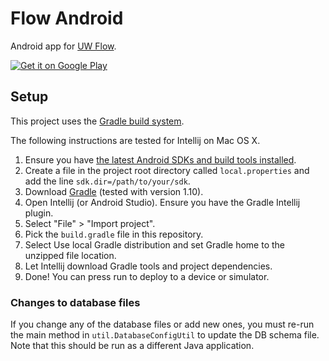 Flow Android
============

Android app for [UW Flow](https://uwflow.com).

<a href="https://play.google.com/store/apps/details?id=com.uwflow.flow_android">
  <img alt="Get it on Google Play"
       src="https://developer.android.com/images/brand/en_generic_rgb_wo_60.png" />
</a>

## Setup

This project uses the [Gradle build system](http://www.gradle.org).

The following instructions are tested for Intellij on Mac OS X.

1. Ensure you have
   [the latest Android SDKs and build tools installed](https://developer.android.com/sdk/index.html).
1. Create a file in the project root directory called `local.properties` and add the line `sdk.dir=/path/to/your/sdk`.
1. Download [Gradle](http://www.gradle.org/downloads) (tested with version 1.10).
1. Open Intellij (or Android Studio). Ensure you have the Gradle Intellij plugin.
1. Select "File" > "Import project".
1. Pick the `build.gradle` file in this repository.
1. Select Use local Gradle distribution and set Gradle home to the unzipped file location.
1. Let Intellij download Gradle tools and project dependencies.
1. Done! You can press run to deploy to a device or simulator.

### Changes to database files

If you change any of the database files or add new ones, you must re-run the main method in
`util.DatabaseConfigUtil` to update the DB schema file. Note that this should be run as a different Java application.
